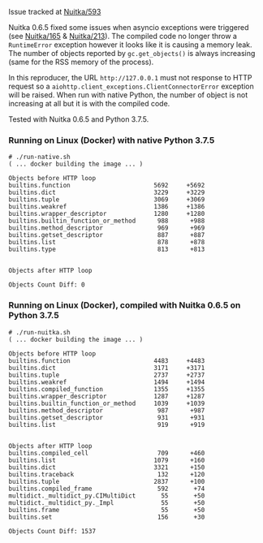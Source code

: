 Issue tracked at [Nuitka/593](https://github.com/Nuitka/Nuitka/issues/593)

Nuitka 0.6.5 fixed some issues when asyncio exceptions were triggered (see [Nuitka/165](https://github.com/Nuitka/Nuitka/issues/165) & [Nuitka/213](https://github.com/Nuitka/Nuitka/issues/213)). The compiled code no longer throw a `RuntimeError` exception however it looks like it is causing a memory leak. The number of objects reported by `gc.get_objects()` is always increasing (same for the RSS memory of the process).

In this reproducer, the URL `http://127.0.0.1` must not response to HTTP request so a `aiohttp.client_exceptions.ClientConnectorError` exception will be raised. When run with native Python, the number of object is not increasing at all but it is with the compiled code.

Tested with Nuitka 0.6.5 and Python 3.7.5.

### Running on Linux (Docker) with native Python 3.7.5

```
# ./run-native.sh
( ... docker building the image ... )

Objects before HTTP loop
builtins.function                       5692     +5692
builtins.dict                           3229     +3229
builtins.tuple                          3069     +3069
builtins.weakref                        1386     +1386
builtins.wrapper_descriptor             1280     +1280
builtins.builtin_function_or_method      988      +988
builtins.method_descriptor               969      +969
builtins.getset_descriptor               887      +887
builtins.list                            878      +878
builtins.type                            813      +813


Objects after HTTP loop

Objects Count Diff: 0
```

### Running on Linux (Docker), compiled with Nuitka 0.6.5 on Python 3.7.5

```
# ./run-nuitka.sh
( ... docker building the image ... )

Objects before HTTP loop
builtins.function                       4483     +4483
builtins.dict                           3171     +3171
builtins.tuple                          2737     +2737
builtins.weakref                        1494     +1494
builtins.compiled_function              1355     +1355
builtins.wrapper_descriptor             1287     +1287
builtins.builtin_function_or_method     1039     +1039
builtins.method_descriptor               987      +987
builtins.getset_descriptor               931      +931
builtins.list                            919      +919


Objects after HTTP loop
builtins.compiled_cell                   709      +460
builtins.list                           1079      +160
builtins.dict                           3321      +150
builtins.traceback                       132      +120
builtins.tuple                          2837      +100
builtins.compiled_frame                  592       +74
multidict._multidict_py.CIMultiDict       55       +50
multidict._multidict_py._Impl             55       +50
builtins.frame                            55       +50
builtins.set                             156       +30

Objects Count Diff: 1537
```
